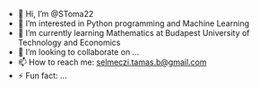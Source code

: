 - 👋 Hi, I’m @SToma22
- 👀 I’m interested in Python programming and Machine Learning
- 🌱 I’m currently learning Mathematics at Budapest University of Technology and Economics 
- 💞️ I’m looking to collaborate on ...
- 📫 How to reach me: selmeczi.tamas.b@gmail.com
- ⚡ Fun fact: ...

<!---
SToma22/SToma22 is a ✨ special ✨ repository because its `README.md` (this file) appears on your GitHub profile.
You can click the Preview link to take a look at your changes.
--->
